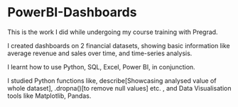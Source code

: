 # PowerBI-Dashboards
This is the work I did while undergoing my course training with Pregrad. 

I created dashboards on 2 financial datasets, showing basic information like average revenue and sales over time, and time-series analysis.

I learnt how to use Python, SQL, Excel, Power BI, in conjunction.

I studied Python functions like, describe[Showcasing analysed value of whole dataset], .dropna()[to remove null values] etc. , and Data Visualisation tools like Matplotlib, Pandas.
